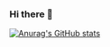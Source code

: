 ### Hi there 👋
[![Anurag's GitHub stats](https://github-readme-stats.vercel.app/api/top-langs/?username=xkaasplakje&theme=vue-dark&show_icons=true)](https://github.com/anuraghazra/github-readme-stats)

<!--
**xkaasplakje/xkaasplakje** is a ✨ _special_ ✨ repository because its `README.md` (this file) appears on your GitHub profile.

Here are some ideas to get you started:

- 🔭 I’m currently working on ...
- 🌱 I’m currently learning ...
- 👯 I’m looking to collaborate on ...
- 🤔 I’m looking for help with ...
- 💬 Ask me about ...
- 📫 How to reach me: ...
- 😄 Pronouns: ...
- ⚡ Fun fact: ...
-->
